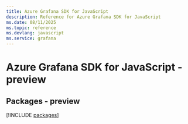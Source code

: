 ```yaml
---
title: Azure Grafana SDK for JavaScript
description: Reference for Azure Grafana SDK for JavaScript
ms.date: 08/11/2025
ms.topic: reference
ms.devlang: javascript
ms.service: grafana
---
```

# Azure Grafana SDK for JavaScript - preview
## Packages - preview
[!INCLUDE [packages](grafana-index.md)]